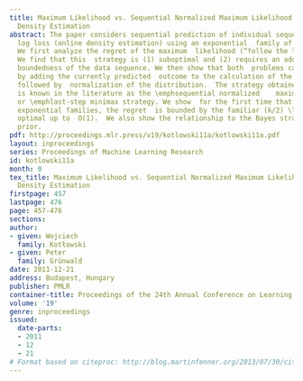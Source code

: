 ```yaml
---
title: Maximum Likelihood vs. Sequential Normalized Maximum Likelihood  in On-line
  Density Estimation
abstract: The paper considers sequential prediction of individual sequences  with
  log loss (online density estimation) using an exponential  family of distributions.
  We first analyze the regret of the maximum  likelihood (“follow the leader”) strategy.
  We find that this  strategy is (1) suboptimal and (2) requires an additional assumption  about
  boundedness of the data sequence. We then show that both  problems can be be addressed
  by adding the currently predicted  outcome to the calculation of the maximum likelihood,
  followed by  normalization of the distribution.  The strategy obtained in this  way
  is known in the literature as the \emphsequential normalized    maximum likelihood
  or \emphlast-step minimax strategy. We show  for the first time that for general
  exponential families, the regret  is bounded by the familiar (k/2) \log n and thus
  optimal up to  O(1).  We also show the relationship to the Bayes strategy with  Jeffreys’
  prior.
pdf: http://proceedings.mlr.press/v19/kotlowski11a/kotlowski11a.pdf
layout: inproceedings
series: Proceedings of Machine Learning Research
id: kotlowski11a
month: 0
tex_title: Maximum Likelihood vs. Sequential Normalized Maximum Likelihood  in On-line
  Density Estimation
firstpage: 457
lastpage: 476
page: 457-476
sections: 
author:
- given: Wojciech
  family: Kotłowski
- given: Peter
  family: Grünwald
date: 2011-12-21
address: Budapest, Hungary
publisher: PMLR
container-title: Proceedings of the 24th Annual Conference on Learning Theory
volume: '19'
genre: inproceedings
issued:
  date-parts:
  - 2011
  - 12
  - 21
# Format based on citeproc: http://blog.martinfenner.org/2013/07/30/citeproc-yaml-for-bibliographies/
---
```

